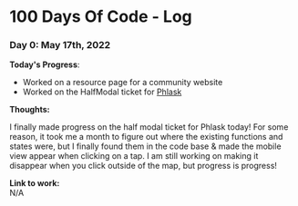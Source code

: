 # 100 Days Of Code - Log

<!-- ### Day 0: May , 2016 (Example 1) -->
<!-- ##### (delete me or comment me out) -->
<!--  -->
<!-- **Today's Progress**: Fixed CSS, worked on canvas functionality for the app. -->
<!--  -->
<!-- **Thoughts:** I really struggled with CSS, but, overall, I feel like I am slowly getting better at it. Canvas is still new for me, but I managed to figure out some basic functionality. -->
<!--  -->
<!-- **Link to work:** [Calculator App](http://www.example.com) -->
<!--  -->


### Day 0: May 17th, 2022 

**Today's Progress**: 

- Worked on a resource page for a community website
- Worked on the HalfModal ticket for [Phlask](https://codeforphilly.org/projects/phlask--life-liberty_and_the_pursuit_of_water)

**Thoughts:** 

I finally made progress on the half modal ticket for Phlask today! For some reason, it took me a month to figure out where the existing functions and states were, but I finally found them in the code base & made the mobile view appear when clicking on a tap. I am still working on making it disappear when you click outside of the map, but progress is progress!

**Link to work:**  
N/A